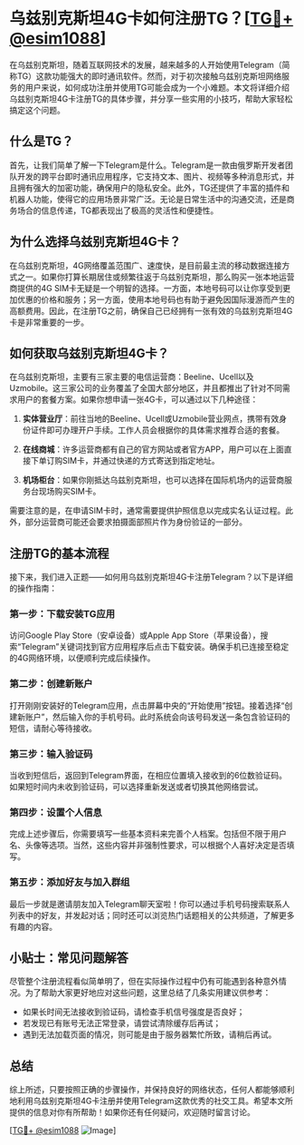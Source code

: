 # 乌兹别克斯坦4G卡如何注册TG？[[TG💪+ @esim1088](https://t.me/s/esim1088)]

在乌兹别克斯坦，随着互联网技术的发展，越来越多的人开始使用Telegram（简称TG）这款功能强大的即时通讯软件。然而，对于初次接触乌兹别克斯坦网络服务的用户来说，如何成功注册并使用TG可能会成为一个小难题。本文将详细介绍乌兹别克斯坦4G卡注册TG的具体步骤，并分享一些实用的小技巧，帮助大家轻松搞定这个问题。

## 什么是TG？

首先，让我们简单了解一下Telegram是什么。Telegram是一款由俄罗斯开发者团队开发的跨平台即时通讯应用程序，它支持文本、图片、视频等多种消息形式，并且拥有强大的加密功能，确保用户的隐私安全。此外，TG还提供了丰富的插件和机器人功能，使得它的应用场景非常广泛。无论是日常生活中的沟通交流，还是商务场合的信息传递，TG都表现出了极高的灵活性和便捷性。

## 为什么选择乌兹别克斯坦4G卡？

在乌兹别克斯坦，4G网络覆盖范围广、速度快，是目前最主流的移动数据连接方式之一。如果你打算长期居住或频繁往返于乌兹别克斯坦，那么购买一张本地运营商提供的4G SIM卡无疑是一个明智的选择。一方面，本地号码可以让你享受到更加优惠的价格和服务；另一方面，使用本地号码也有助于避免因国际漫游而产生的高额费用。因此，在注册TG之前，确保自己已经拥有一张有效的乌兹别克斯坦4G卡是非常重要的一步。

## 如何获取乌兹别克斯坦4G卡？

在乌兹别克斯坦，主要有三家主要的电信运营商：Beeline、Ucell以及Uzmobile。这三家公司的业务覆盖了全国大部分地区，并且都推出了针对不同需求用户的套餐方案。如果你想申请一张4G卡，可以通过以下几种途径：

1. **实体营业厅**：前往当地的Beeline、Ucell或Uzmobile营业网点，携带有效身份证件即可办理开户手续。工作人员会根据你的具体需求推荐合适的套餐。
   
2. **在线商城**：许多运营商都有自己的官方网站或者官方APP，用户可以在上面直接下单订购SIM卡，并通过快递的方式寄送到指定地址。
   
3. **机场柜台**：如果你刚抵达乌兹别克斯坦，也可以选择在国际机场内的运营商服务台现场购买SIM卡。

需要注意的是，在申请SIM卡时，通常需要提供护照信息以完成实名认证过程。此外，部分运营商可能还会要求拍摄面部照片作为身份验证的一部分。

## 注册TG的基本流程

接下来，我们进入正题——如何用乌兹别克斯坦4G卡注册Telegram？以下是详细的操作指南：

### 第一步：下载安装TG应用

访问Google Play Store（安卓设备）或Apple App Store（苹果设备），搜索“Telegram”关键词找到官方应用程序后点击下载安装。确保手机已连接至稳定的4G网络环境，以便顺利完成后续操作。

### 第二步：创建新账户

打开刚刚安装好的Telegram应用，点击屏幕中央的“开始使用”按钮。接着选择“创建新账户”，然后输入你的手机号码。此时系统会向该号码发送一条包含验证码的短信，请耐心等待接收。

### 第三步：输入验证码

当收到短信后，返回到Telegram界面，在相应位置填入接收到的6位数验证码。如果短时间内未收到验证码，可以选择重新发送或者切换其他网络尝试。

### 第四步：设置个人信息

完成上述步骤后，你需要填写一些基本资料来完善个人档案。包括但不限于用户名、头像等选项。当然，这些内容并非强制性要求，可以根据个人喜好决定是否填写。

### 第五步：添加好友与加入群组

最后一步就是邀请朋友加入Telegram聊天室啦！你可以通过手机号码搜索联系人列表中的好友，并发起对话；同时还可以浏览热门话题相关的公共频道，了解更多有趣的内容。

## 小贴士：常见问题解答

尽管整个注册流程看似简单明了，但在实际操作过程中仍有可能遇到各种意外情况。为了帮助大家更好地应对这些问题，这里总结了几条实用建议供参考：

- 如果长时间无法接收到验证码，请检查手机信号强度是否良好；
- 若发现已有账号无法正常登录，请尝试清除缓存后再试；
- 遇到无法加载页面的情况，则可能是由于服务器繁忙所致，请稍后再试。

## 总结

综上所述，只要按照正确的步骤操作，并保持良好的网络状态，任何人都能够顺利地利用乌兹别克斯坦4G卡注册并使用Telegram这款优秀的社交工具。希望本文所提供的信息对你有所帮助！如果你还有任何疑问，欢迎随时留言讨论。

[[TG💪+ @esim1088](https://t.me/s/esim1088) ![Image](https://i.postimg.cc/4NQfJmqS/Snipaste-2025-05-13-00-14-12.png)]